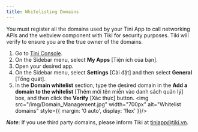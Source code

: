 ```yaml
---
title: Whitelisting Domains
---
```


You must register all the domains used by your Tini App to call networking APIs and the webview component with Tiki for security purposes. Tiki will verify to ensure you are the true owner of the domains.

1. Go to [Tini Console](https://developer.tiki.vn/apps).
2. On the Sidebar menu, select **My Apps** [Tiện ích của bạn].
3. Open your desired app.
4. On the Sidebar menu, select **Settings** [Cài đặt] and then select **General** [Tổng quát].
5. In the **Domain whitelist** section, type the desired domain in the **Add a domain to the whitelist** [Thêm mới tên miền vào danh sách quản lý] box, and then click the **Verify** [Xác thực] button.
   <img src="/img/Domain_Management.jpg" width="700px" alt="Whitelist domains" style={{ margin: '0 auto', display: 'flex' }}/>

***Note***: If you use third party domains, please inform Tiki at <a href="mailto:tiniapp@tiki.vn">tiniapp@tiki.vn</a>.